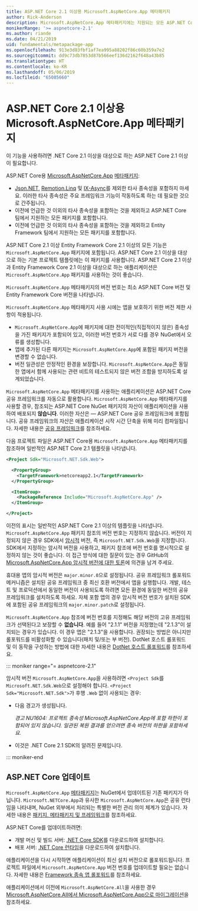 ```yaml
---
title: ASP.NET Core 2.1 이상용 Microsoft.AspNetCore.App 메타패키지
author: Rick-Anderson
description: Microsoft.AspNetCore.App 메타패키지에는 지원되는 모든 ASP.NET Core 및 Entity Framework Core 패키지가 포함됩니다.
monikerRange: '>= aspnetcore-2.1'
ms.author: riande
ms.date: 04/21/2019
uid: fundamentals/metapackage-app
ms.openlocfilehash: 913e3d83fbf1af7ea995a88202f86c60b359a7e2
ms.sourcegitcommit: dd9c73db7853d87b566eef136d2162f648a43b85
ms.translationtype: HT
ms.contentlocale: ko-KR
ms.lasthandoff: 05/06/2019
ms.locfileid: "65085660"
---
```

# <a name="microsoftaspnetcoreapp-metapackage-for-aspnet-core-21-or-later"></a>ASP.NET Core 2.1 이상용 Microsoft.AspNetCore.App 메타패키지

이 기능을 사용하려면 .NET Core 2.1 이상을 대상으로 하는 ASP.NET Core 2.1 이상이 필요합니다.

ASP.NET Core용 [Microsoft.AspNetCore.App](https://www.nuget.org/packages/Microsoft.AspNetCore.App) [메타패키지](/dotnet/core/packages#metapackages):

* [Json.NET](https://www.nuget.org/packages/Newtonsoft.Json/), [Remotion.Linq](https://www.nuget.org/packages/Remotion.Linq/) 및 [IX-Async](https://www.nuget.org/packages/System.Interactive.Async/)를 제외한 타사 종속성을 포함하지 마세요. 이러한 타사 종속성은 주요 프레임워크 기능이 작동하도록 하는 데 필요한 것으로 간주됩니다.
* 이전에 언급한 것 이외의 타사 종속성을 포함하는 것을 제외하고 ASP.NET Core 팀에서 지원하는 모든 패키지를 포함합니다.
* 이전에 언급한 것 이외의 타사 종속성을 포함하는 것을 제외하고 Entity Framework 팀에서 지원하는 모든 패키지를 포함합니다.

ASP.NET Core 2.1 이상 Entity Framework Core 2.1 이상의 모든 기능은 `Microsoft.AspNetCore.App` 패키지에 포함됩니다. ASP.NET Core 2.1 이상을 대상으로 하는 기본 프로젝트 템플릿에는 이 패키지를 사용합니다. ASP.NET Core 2.1 이상과 Entity Framework Core 2.1 이상을 대상으로 하는 애플리케이션은 `Microsoft.AspNetCore.App` 패키지를 사용하는 것이 좋습니다.

`Microsoft.AspNetCore.App` 메타패키지의 버전 번호는 최소 ASP.NET Core 버전 및 Entity Framework Core 버전을 나타냅니다.

`Microsoft.AspNetCore.App` 메타패키지 사용 시에는 앱을 보호하기 위한 버전 제한 사항이 적용됩니다.

* `Microsoft.AspNetCore.App`에 패키지에 대한 전이적인(직접적이지 않은) 종속성을 가진 패키지가 포함되어 있고, 이러한 버전 번호가 서로 다를 경우 NuGet에서 오류를 생성합니다.
* 앱에 추가된 다른 패키지는 `Microsoft.AspNetCore.App`에 포함된 패키지 버전을 변경할 수 없습니다.
* 버전 일관성은 안정적인 환경을 보장합니다. `Microsoft.AspNetCore.App`은 동일한 앱에서 함께 사용되는 관련 비트의 테스트되지 않은 버전 조합을 방지하도록 설계되었습니다.

`Microsoft.AspNetCore.App` 메타패키지를 사용하는 애플리케이션은 ASP.NET Core 공유 프레임워크를 자동으로 활용합니다. `Microsoft.AspNetCore.App` 메타패키지를 사용할 경우, 참조되는 ASP.NET Core NuGet 패키지의 자산이 애플리케이션을 사용하여 배포되지 **않습니다**. 이러한 자산은 &mdash; ASP.NET Core 공유 프레임워크에 포함됩니다. 공유 프레임워크의 자산은 애플리케이션 시작 시간 단축을 위해 미리 컴파일됩니다. 자세한 내용은 [공유 프레임워크](https://natemcmaster.com/blog/2018/08/29/netcore-primitives-2/)를 참조하세요.

다음 프로젝트 파일은 ASP.NET Core용 `Microsoft.AspNetCore.App` 메타패키지를 참조하며 일반적인 ASP.NET Core 2.1 템플릿을 나타냅니다.

```xml
<Project Sdk="Microsoft.NET.Sdk.Web">

  <PropertyGroup>
    <TargetFramework>netcoreapp2.1</TargetFramework>
  </PropertyGroup>

  <ItemGroup>
    <PackageReference Include="Microsoft.AspNetCore.App" />
  </ItemGroup>

</Project>
```

이전의 표시는 일반적인 ASP.NET Core 2.1 이상의 템플릿을 나타냅니다. `Microsoft.AspNetCore.App` 패키지 참조의 버전 번호는 지정하지 않습니다. 버전이 지정되지 않은 경우 SDK에서 [암시적](https://github.com/dotnet/core/blob/master/release-notes/1.0/sdk/1.0-rc3-implicit-package-refs.md) 버전, 즉 `Microsoft.NET.Sdk.Web`을 지정합니다. SDK에서 지정하는 암시적 버전을 사용하고, 패키지 참조에 버전 번호를 명시적으로 설정하지 않는 것이 좋습니다. 이 접근 방식에 대한 질문이 있는 경우 GitHub의 [Microsoft.AspNetCore.App 암시적 버전에 대한 토론](https://github.com/aspnet/AspNetCore.Docs/issues/6430)에 의견을 남겨 주세요.

휴대용 앱의 암시적 버전은 `major.minor.0`으로 설정됩니다. 공유 프레임워크 롤포워드 메커니즘은 설치된 공유 프레임워크 중 최신 호환 버전에서 앱을 실행합니다. 개발, 테스트 및 프로덕션에서 동일한 버전이 사용되도록 하려면 모든 환경에 동일한 버전의 공유 프레임워크를 설치하도록 하세요. 자체 포함 앱의 경우 암시적 버전 번호가 설치된 SDK에 포함된 공유 프레임워크의 `major.minor.patch`로 설정됩니다.

`Microsoft.AspNetCore.App` 참조에 버전 번호를 지정해도 해당 버전의 고유 프레임워크가 선택된다고 보장할 수 **없습니다**. 예를 들어 "2.1.1" 버전을 지정했는데 "2.1.3"이 설치되는 경우가 있습니다. 이 경우 앱은 "2.1.3"을 사용합니다. 권장되는 방법은 아니지만 롤포워드를 비활성화할 수 있습니다(패치 및/또는 부 버전). DotNet 호스트 롤포워드 및 이 동작을 구성하는 방법에 대한 자세한 내용은 [DotNet 호스트 롤포워드](https://github.com/dotnet/core-setup/blob/master/Documentation/design-docs/roll-forward-on-no-candidate-fx.md)를 참조하세요.

::: moniker range="= aspnetcore-2.1"

암시적 버전 `Microsoft.AspNetCore.App`을 사용하려면 `<Project Sdk`를 `Microsoft.NET.Sdk.Web`으로 설정해야 합니다. `<Project Sdk="Microsoft.NET.Sdk">`가 후행 `.Web` 없이 사용되는 경우:

* 다음 경고가 생성됩니다.

  *경고 NU1604: 프로젝트 종속성 Microsoft.AspNetCore.App에 포함 하한이 포함되어 있지 않습니다. 일관된 복원 결과를 얻으려면 종속 버전의 하한을 포함하세요.*

* 이것은 .NET Core 2.1 SDK의 알려진 문제입니다.

::: moniker-end

<a name="update"></a>

## <a name="update-aspnet-core"></a>ASP.NET Core 업데이트

`Microsoft.AspNetCore.App` [메타패키지](/dotnet/core/packages#metapackages)는 NuGet에서 업데이트된 기존 패키지가 아닙니다. `Microsoft.NETCore.App`과 유사한 `Microsoft.AspNetCore.App`은 공유 런타임을 나타내며, NuGet 외부에서 처리되는 특별한 버전 관리 의미 체계가 있습니다. 자세한 내용은 [패키지, 메타패키지 및 프레임워크](/dotnet/core/packages)를 참조하세요.

ASP.NET Core를 업데이트하려면:

* 개발 머신 및 빌드 서버: [.NET Core SDK](https://www.microsoft.com/net/download)를 다운로드하여 설치합니다.
* 배포 서버: [.NET Core 런타임](https://www.microsoft.com/net/download)을 다운로드하여 설치합니다.

 애플리케이션을 다시 시작하면 애플리케이션이 최신 설치 버전으로 롤포워드됩니다. 프로젝트 파일에서 `Microsoft.AspNetCore.App` 버전 번호를 업데이트할 필요는 없습니다. 자세한 내용은 [Framework 종속 앱 롤포워드](/dotnet/core/versions/selection#framework-dependent-apps-roll-forward)를 참조하세요.

애플리케이션에서 이전에 `Microsoft.AspNetCore.All`을 사용한 경우 [Microsoft.AspNetCore.All에서 Microsoft.AspNetCore.App으로 마이그레이션](xref:fundamentals/metapackage#migrate)을 참조하세요.
